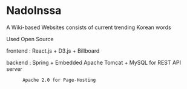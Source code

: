 # NadoInssa
A Wiki-based Websites consists of current trending Korean words


Used Open Source

frontend : React.js + D3.js + Billboard

backend : Spring + Embedded Apache Tomcat + MySQL for REST API server


          Apache 2.0 for Page-Hosting
